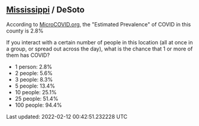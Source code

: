 
## [Mississippi](/united-states/mississippi) / DeSoto

According to [MicroCOVID.org](http://microcovid.org),
the "Estimated Prevalence" of COVID in this county is 2.8%

If you interact with a certain number of people in this location
(all at once in a group, or spread out across the day), what is the chance that
1 or more of them has COVID?

- 1 person: 2.8%
- 2 people: 5.6%
- 3 people: 8.3%
- 5 people: 13.4%
- 10 people: 25.1%
- 25 people: 51.4%
- 100 people: 94.4%

Last updated: 2022-02-12 00:42:51.232228 UTC
